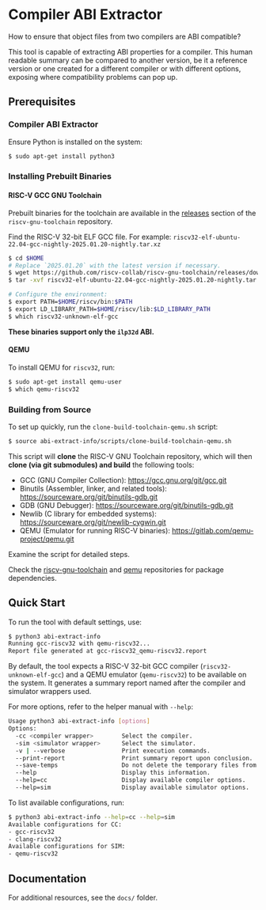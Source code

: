 # Compiler ABI Extractor

How to ensure that object files from two compilers are ABI compatible?

This tool is capable of extracting ABI properties for a compiler. This human readable summary can be compared to another version, be it a reference version or one created for a different compiler or with different options, exposing where compatibility problems can pop up.

## Prerequisites

### Compiler ABI Extractor
Ensure Python is installed on the system:
```bash
$ sudo apt-get install python3
```

### Installing Prebuilt Binaries

#### RISC-V GCC GNU Toolchain
Prebuilt binaries for the toolchain are available in the [releases](https://github.com/riscv-collab/riscv-gnu-toolchain/releases) section of the `riscv-gnu-toolchain` repository.

Find the RISC-V 32-bit ELF GCC file. For example: `riscv32-elf-ubuntu-22.04-gcc-nightly-2025.01.20-nightly.tar.xz`

```bash
$ cd $HOME
# Replace `2025.01.20` with the latest version if necessary.
$ wget https://github.com/riscv-collab/riscv-gnu-toolchain/releases/download/2025.01.20/riscv32-elf-ubuntu-22.04-gcc-nightly-2025.01.20-nightly.tar.xz
$ tar -xvf riscv32-elf-ubuntu-22.04-gcc-nightly-2025.01.20-nightly.tar.xz

# Configure the environment:
$ export PATH=$HOME/riscv/bin:$PATH
$ export LD_LIBRARY_PATH=$HOME/riscv/lib:$LD_LIBRARY_PATH
$ which riscv32-unknown-elf-gcc
```

**These binaries support only the `ilp32d` ABI.**

#### QEMU
To install QEMU for `riscv32`, run:
```bash
$ sudo apt-get install qemu-user
$ which qemu-riscv32
```

### Building from Source

To set up quickly, run the `clone-build-toolchain-qemu.sh` script:
```bash
$ source abi-extract-info/scripts/clone-build-toolchain-qemu.sh
```

This script will **clone** the RISC-V GNU Toolchain repository, which will then **clone (via git submodules) and build** the following tools:
- GCC (GNU Compiler Collection): https://gcc.gnu.org/git/gcc.git
- Binutils (Assembler, linker, and related tools): https://sourceware.org/git/binutils-gdb.git
- GDB (GNU Debugger): https://sourceware.org/git/binutils-gdb.git
- Newlib (C library for embedded systems): https://sourceware.org/git/newlib-cygwin.git
- QEMU (Emulator for running RISC-V binaries): https://gitlab.com/qemu-project/qemu.git

Examine the script for detailed steps.

Check the [riscv-gnu-toolchain](https://github.com/riscv-collab/riscv-gnu-toolchain) and [qemu](https://gitlab.com/qemu-project/qemu) repositories for package dependencies.

## Quick Start
To run the tool with default settings, use:

```bash
$ python3 abi-extract-info
Running gcc-riscv32 with qemu-riscv32...
Report file generated at gcc-riscv32_qemu-riscv32.report
```

By default, the tool expects a RISC-V 32-bit GCC compiler (`riscv32-unknown-elf-gcc`) and a QEMU emulator (`qemu-riscv32`) to be available on the system. It generates a summary report named after the compiler and simulator wrappers used.

For more options, refer to the helper manual with `--help`:

```bash
Usage python3 abi-extract-info [options]
Options:
  -cc <compiler wrapper>        Select the compiler.
  -sim <simulator wrapper>      Select the simulator.
  -v | --verbose                Print execution commands.
  --print-report                Print summary report upon conclusion.
  --save-temps                  Do not delete the temporary files from "tmp/" directory.
  --help                        Display this information.
  --help=cc                     Display available compiler options.
  --help=sim                    Display available simulator options.
```

To list available configurations, run:

```bash
$ python3 abi-extract-info --help=cc --help=sim
Available configurations for CC:
- gcc-riscv32
- clang-riscv32
Available configurations for SIM:
- qemu-riscv32
```

## Documentation

For additional resources, see the `docs/` folder.

